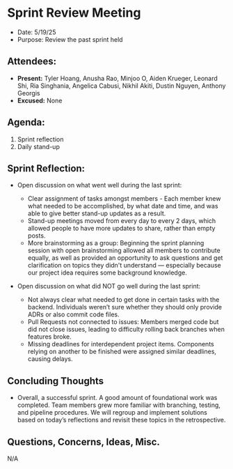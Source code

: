 # Sprint Review Meeting

- Date: 5/19/25
- Purpose: Review the past sprint held

## Attendees:

- **Present:** Tyler Hoang, Anusha Rao, Minjoo O, Aiden Krueger, Leonard Shi, Ria Singhania, Angelica Cabusi, Nikhil Akiti, Dustin Nguyen, Anthony Georgis
- **Excused:** None

## Agenda:

1. Sprint reflection
2. Daily stand-up

## Sprint Reflection:

- Open discussion on what went well during the last sprint:
  - Clear assignment of tasks amongst members - Each member knew what needed to be accomplished, by what date and time, and was able to give better stand-up updates as a result.
  - Stand-up meetings moved from every day to every 2 days, which allowed people to have more updates to share, rather than empty posts.
  - More brainstorming as a group: Beginning the sprint planning session with open brainstorming allowed all members to contribute equally, as well as provided an opportunity to ask questions and get clarification on topics they didn't understand — especially because our project idea requires some background knowledge.

- Open discussion on what did NOT go well during the last sprint:
  - Not always clear what needed to get done in certain tasks with the backend. Individuals weren’t sure whether they should only provide ADRs or also commit code files.
  - Pull Requests not connected to issues: Members merged code but did not close issues, leading to difficulty rolling back branches when features broke.
  - Missing deadlines for interdependent project items. Components relying on another to be finished were assigned similar deadlines, causing delays.

## Concluding Thoughts

- Overall, a successful sprint. A good amount of foundational work was completed. Team members grew more familiar with branching, testing, and pipeline procedures. We will regroup and implement solutions based on today’s reflections and revisit these topics in the retrospective.

## Questions, Concerns, Ideas, Misc.

N/A
